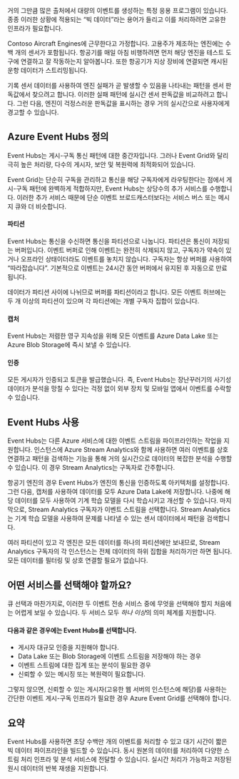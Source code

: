 거의 그만큼 많은 출처에서 대량의 이벤트를 생성하는 특정 응용 프로그램이 있습니다. 종종 이러한 상황에 적용되는 “빅 데이터”라는 용어가 들리고 이를 처리하려면 고유한 인프라가 필요합니다.

Contoso Aircraft Engines에 근무한다고 가정합니다. 고용주가 제조하는 엔진에는 수백 개의 센서가 포함됩니다. 항공기를 매일 아침 비행하려면 먼저 해당 엔진을 테스트 도구에 연결하고 잘 작동하는지 알아봅니다. 또한 항공기가 지상 장비에 연결되면 캐시된 운항 데이터가 스트리밍됩니다.

기록 센서 데이터를 사용하여 엔진 실패가 곧 발생할 수 있음을 나타내는 패턴을 센서 판독값에서 찾으려고 합니다. 이러한 실패 패턴에 실시간 센서 판독값을 비교하려고 합니다. 그런 다음, 엔진이 걱정스러운 판독값을 표시하는 경우 거의 실시간으로 사용자에게 경고할 수 있습니다.

## <a name="what-is-azure-event-hubs"></a>Azure Event Hubs 정의
Event Hubs는 게시-구독 통신 패턴에 대한 중간자입니다. 그러나 Event Grid와 달리 극히 높은 처리량, 다수의 게시자, 보안 및 복원력에 최적화되어 있습니다.

Event Grid는 단순히 구독을 관리하고 통신을 해당 구독자에게 라우팅한다는 점에서 게시-구독 패턴에 완벽하게 적합하지만, Event Hubs는 상당수의 추가 서비스를 수행합니다. 이러한 추가 서비스 때문에 단순 이벤트 브로드캐스터보다는 서비스 버스 또는 메시지 큐와 더 비슷합니다.

#### <a name="partitions"></a>파티션
Event Hubs는 통신을 수신하면 통신을 파티션으로 나눕니다. 파티션은 통신이 저장되는 버퍼입니다. 이벤트 버퍼로 인해 이벤트는 완전히 삭제되지 않고, 구독자가 약속이 있거나 오프라인 상태이더라도 이벤트를 놓치지 않습니다. 구독자는 항상 버퍼를 사용하여 “따라잡습니다”. 기본적으로 이벤트는 24시간 동안 버퍼에서 유지된 후 자동으로 만료됩니다.

데이터가 파티션 사이에 나뉘므로 버퍼를 파티션이라고 합니다. 모든 이벤트 허브에는 두 개 이상의 파티션이 있으며 각 파티션에는 개별 구독자 집합이 있습니다.

#### <a name="capture"></a>캡처
Event Hubs는 저렴한 영구 지속성을 위해 모든 이벤트를 Azure Data Lake 또는 Azure Blob Storage에 즉시 보낼 수 있습니다.

#### <a name="authentication"></a>인증
모든 게시자가 인증되고 토큰을 발급했습니다. 즉, Event Hubs는 장난꾸러기의 사기성 데이터가 분석을 망칠 수 있다는 걱정 없이 외부 장치 및 모바일 앱에서 이벤트를 수락할 수 있습니다. 

## <a name="using-event-hubs"></a>Event Hubs 사용
Event Hubs는 다른 Azure 서비스에 대한 이벤트 스트림을 파이프라인하는 작업을 지원합니다. 인스턴스에 Azure Stream Analytics와 함께 사용하면 여러 이벤트를 상호 연결하고 패턴을 검색하는 기능을 통해 거의 실시간으로 데이터의 복잡한 분석을 수행할 수 있습니다. 이 경우 Stream Analytics는 구독자로 간주합니다.

항공기 엔진의 경우 Event Hubs가 엔진의 통신을 인증하도록 아키텍처를 설정합니다. 그런 다음, 캡처를 사용하여 데이터를 모두 Azure Data Lake에 저장합니다. 나중에 해당 데이터를 모두 사용하여 기계 학습 모델을 다시 학습시키고 개선할 수 있습니다. 마지막으로, Stream Analytics 구독자가 이벤트 스트림을 선택합니다. Stream Analytics는 기계 학습 모델을 사용하여 문제를 나타낼 수 있는 센서 데이터에서 패턴을 검색합니다.

여러 파티션이 있고 각 엔진은 모든 데이터를 하나의 파티션에만 보내므로, Stream Analytics 구독자의 각 인스턴스는 전체 데이터의 하위 집합을 처리하기만 하면 됩니다. 모든 데이터를 필터링 및 상호 연결할 필요가 없습니다.

## <a name="which-service-should-i-choose"></a>어떤 서비스를 선택해야 할까요?
큐 선택과 마찬가지로, 이러한 두 이벤트 전송 서비스 중에 무엇을 선택해야 할지 처음에는 어렵게 보일 수 있습니다. 두 서비스 모두 *하나 이상*의 의미 체계를 지원합니다.

#### <a name="choose-event-hubs-if"></a>다음과 같은 경우에는 Event Hubs를 선택합니다.  

- 게시자 대규모 인증을 지원해야 합니다.
- Data Lake 또는 Blob Storage에 이벤트 스트림을 저장해야 하는 경우
- 이벤트 스트림에 대한 집계 또는 분석이 필요한 경우
- 신뢰할 수 있는 메시징 또는 복원력이 필요합니다.  

그렇지 않으면, 신뢰할 수 있는 게시자(고유한 웹 서버의 인스턴스에 해당)를 사용하는 간단한 이벤트 게시-구독 인프라가 필요한 경우 Azure Event Grid를 선택해야 합니다.

## <a name="summary"></a>요약
Event Hubs를 사용하면 초당 수백만 개의 이벤트를 처리할 수 있고 대기 시간이 짧은 빅 데이터 파이프라인을 빌드할 수 있습니다. 동시 원본의 데이터를 처리하여 다양한 스트림 처리 인프라 및 분석 서비스에 전달할 수 있습니다. 실시간 처리가 가능하고 저장된 원시 데이터의 반복 재생을 지원합니다. 